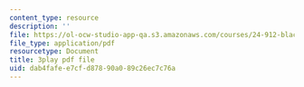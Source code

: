 ```yaml
---
content_type: resource
description: ''
file: https://ol-ocw-studio-app-qa.s3.amazonaws.com/courses/24-912-black-matters-introduction-to-black-studies-spring-2017/dab4fafee7cfd87890a089c26ec7c76a_yqE5O1ef1wY.pdf
file_type: application/pdf
resourcetype: Document
title: 3play pdf file
uid: dab4fafe-e7cf-d878-90a0-89c26ec7c76a
---
```

